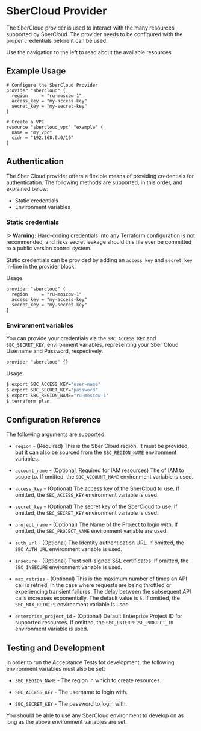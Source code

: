# SberCloud Provider

The SberCloud provider is used to interact with the
many resources supported by SberCloud. The provider needs to be configured
with the proper credentials before it can be used.

Use the navigation to the left to read about the available resources.

## Example Usage

```hcl
# Configure the SberCloud Provider
provider "sbercloud" {
  region     = "ru-moscow-1"
  access_key = "my-access-key"
  secret_key = "my-secret-key"
}

# Create a VPC
resource "sbercloud_vpc" "example" {
  name = "my_vpc"
  cidr = "192.168.0.0/16"
}
```

## Authentication

The Sber Cloud provider offers a flexible means of providing credentials for
authentication. The following methods are supported, in this order, and
explained below:

- Static credentials
- Environment variables

### Static credentials ###

!> **Warning:** Hard-coding credentials into any Terraform configuration is not
recommended, and risks secret leakage should this file ever be committed to a
public version control system.

Static credentials can be provided by adding an `access_key` and `secret_key`
in-line in the provider block:

Usage:

```hcl
provider "sbercloud" {
  region     = "ru-moscow-1"
  access_key = "my-access-key"
  secret_key = "my-secret-key"
}
```

### Environment variables

You can provide your credentials via the `SBC_ACCESS_KEY` and
`SBC_SECRET_KEY`, environment variables, representing your Sber
Cloud Username and Password, respectively.

```hcl
provider "sbercloud" {}
```

Usage:

```sh
$ export SBC_ACCESS_KEY="user-name"
$ export SBC_SECRET_KEY="password"
$ export SBC_REGION_NAME="ru-moscow-1"
$ terraform plan
```


## Configuration Reference

The following arguments are supported:

* `region` - (Required) This is the Sber Cloud region. It must be provided,
  but it can also be sourced from the `SBC_REGION_NAME` environment variables.

* `account_name` - (Optional, Required for IAM resources) The
  of IAM to scope to. If omitted, the `SBC_ACCOUNT_NAME` environment variable is used.

* `access_key` - (Optional) The access key of the SberCloud to use.
  If omitted, the `SBC_ACCESS_KEY` environment variable is used.

* `secret_key` - (Optional) The secret key of the SberCloud to use.
  If omitted, the `SBC_SECRET_KEY` environment variable is used.

* `project_name` - (Optional) The Name of the Project to login with.
  If omitted, the `SBC_PROJECT_NAME` environment variable are used.

* `auth_url` - (Optional) The Identity authentication URL. If omitted, the
  `SBC_AUTH_URL` environment variable is used.

* `insecure` - (Optional) Trust self-signed SSL certificates. If omitted, the
  `SBC_INSECURE` environment variable is used.

* `max_retries` - (Optional) This is the maximum number of times an API
  call is retried, in the case where requests are being throttled or
  experiencing transient failures. The delay between the subsequent API
  calls increases exponentially. The default value is `5`.
  If omitted, the `SBC_MAX_RETRIES` environment variable is used.

* `enterprise_project_id` - (Optional) Default Enterprise Project ID for supported resources.
  If omitted, the `SBC_ENTERPRISE_PROJECT_ID` environment variable is used.


## Testing and Development

In order to run the Acceptance Tests for development, the following environment
variables must also be set:

* `SBC_REGION_NAME` - The region in which to create resources.

* `SBC_ACCESS_KEY` - The username to login with.

* `SBC_SECRET_KEY` - The password to login with.


You should be able to use any SberCloud environment to develop on as long as the
above environment variables are set.
